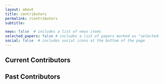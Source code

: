 ```yaml
---
layout: about
title: contributors
permalink: /contributors
subtitle: 

news: false  # includes a list of news items
selected_papers: false # includes a list of papers marked as "selected={true}"
social: false  # includes social icons at the bottom of the page
---
```


## Current Contributors 


## Past Contributors 
